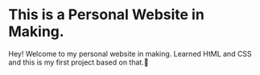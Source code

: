 # This is a Personal Website in Making.

Hey! Welcome to my personal website in making. Learned HtML and CSS and this is my first project based on that.💪